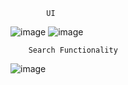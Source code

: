             UI


![image](https://github.com/rishi2062/ScogoAss/assets/72225636/3b3140e6-f9ea-4116-95cb-de4060de8547)             ![image](https://github.com/rishi2062/ScogoAss/assets/72225636/72d105ab-12ae-484b-81c2-ee1c1ae1cd65) 

        Search Functionality


![image](https://github.com/rishi2062/ScogoAss/assets/72225636/f4549815-bbf4-401e-8fe5-6ac4d8a3e59d)


